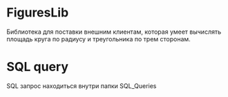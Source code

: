 # FiguresLib
Библиотека для поставки внешним клиентам, которая умеет вычислять площадь круга по радиусу и треугольника по трем сторонам.
# SQL query
SQL запрос находиться внутри папки SQL_Queries
